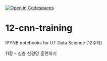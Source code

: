 [![Open in Codespaces](https://classroom.github.com/assets/launch-codespace-2972f46106e565e64193e422d61a12cf1da4916b45550586e14ef0a7c637dd04.svg)](https://classroom.github.com/open-in-codespaces?assignment_repo_id=17253828)
# 12-cnn-training

IPYNB notebooks for UT Data Science (12주차)

11장 – 심층 신경망 훈련하기
